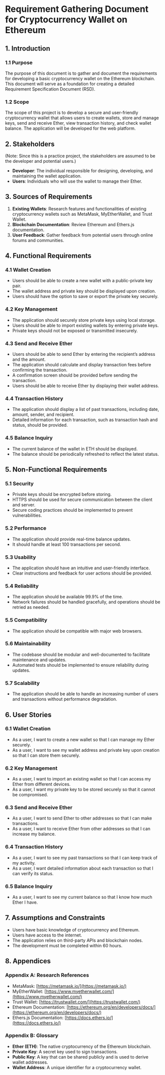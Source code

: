 # Requirement Gathering Document for Cryptocurrency Wallet on Ethereum

## 1. Introduction

### 1.1 Purpose
The purpose of this document is to gather and document the requirements for developing a basic cryptocurrency wallet on the Ethereum blockchain. This document will serve as a foundation for creating a detailed Requirement Specification Document (RSD).

### 1.2 Scope
The scope of this project is to develop a secure and user-friendly cryptocurrency wallet that allows users to create wallets, store and manage keys, send and receive Ether, view transaction history, and check wallet balance. The application will be developed for the web platform.

## 2. Stakeholders
(Note: Since this is a practice project, the stakeholders are assumed to be the developer and potential users.)

- **Developer**: The individual responsible for designing, developing, and maintaining the wallet application.
- **Users**: Individuals who will use the wallet to manage their Ether.

## 3. Sources of Requirements

1. **Existing Wallets**: Research features and functionalities of existing cryptocurrency wallets such as MetaMask, MyEtherWallet, and Trust Wallet.
2. **Blockchain Documentation**: Review Ethereum and Ethers.js documentation.
3. **User Feedback**: Gather feedback from potential users through online forums and communities.

## 4. Functional Requirements

### 4.1 Wallet Creation
- Users should be able to create a new wallet with a public-private key pair.
- The wallet address and private key should be displayed upon creation.
- Users should have the option to save or export the private key securely.

### 4.2 Key Management
- The application should securely store private keys using local storage.
- Users should be able to import existing wallets by entering private keys.
- Private keys should not be exposed or transmitted insecurely.

### 4.3 Send and Receive Ether
- Users should be able to send Ether by entering the recipient’s address and the amount.
- The application should calculate and display transaction fees before confirming the transaction.
- A confirmation screen should be provided before sending the transaction.
- Users should be able to receive Ether by displaying their wallet address.

### 4.4 Transaction History
- The application should display a list of past transactions, including date, amount, sender, and recipient.
- Detailed information for each transaction, such as transaction hash and status, should be provided.

### 4.5 Balance Inquiry
- The current balance of the wallet in ETH should be displayed.
- The balance should be periodically refreshed to reflect the latest status.

## 5. Non-Functional Requirements

### 5.1 Security
- Private keys should be encrypted before storing.
- HTTPS should be used for secure communication between the client and server.
- Secure coding practices should be implemented to prevent vulnerabilities.

### 5.2 Performance
- The application should provide real-time balance updates.
- It should handle at least 100 transactions per second.

### 5.3 Usability
- The application should have an intuitive and user-friendly interface.
- Clear instructions and feedback for user actions should be provided.

### 5.4 Reliability
- The application should be available 99.9% of the time.
- Network failures should be handled gracefully, and operations should be retried as needed.

### 5.5 Compatibility
- The application should be compatible with major web browsers.

### 5.6 Maintainability
- The codebase should be modular and well-documented to facilitate maintenance and updates.
- Automated tests should be implemented to ensure reliability during updates.

### 5.7 Scalability
- The application should be able to handle an increasing number of users and transactions without performance degradation.

## 6. User Stories

### 6.1 Wallet Creation
- As a user, I want to create a new wallet so that I can manage my Ether securely.
- As a user, I want to see my wallet address and private key upon creation so that I can store them securely.

### 6.2 Key Management
- As a user, I want to import an existing wallet so that I can access my Ether from different devices.
- As a user, I want my private key to be stored securely so that it cannot be compromised.

### 6.3 Send and Receive Ether
- As a user, I want to send Ether to other addresses so that I can make transactions.
- As a user, I want to receive Ether from other addresses so that I can increase my balance.

### 6.4 Transaction History
- As a user, I want to see my past transactions so that I can keep track of my activity.
- As a user, I want detailed information about each transaction so that I can verify its status.

### 6.5 Balance Inquiry
- As a user, I want to see my current balance so that I know how much Ether I have.

## 7. Assumptions and Constraints

- Users have basic knowledge of cryptocurrency and Ethereum.
- Users have access to the internet.
- The application relies on third-party APIs and blockchain nodes.
- The development must be completed within 60 hours.

## 8. Appendices

### Appendix A: Research References
- MetaMask: [https://metamask.io/](https://metamask.io/)
- MyEtherWallet: [https://www.myetherwallet.com/](https://www.myetherwallet.com/)
- Trust Wallet: [https://trustwallet.com/](https://trustwallet.com/)
- Ethereum Documentation: [https://ethereum.org/en/developers/docs/](https://ethereum.org/en/developers/docs/)
- Ethers.js Documentation: [https://docs.ethers.io/](https://docs.ethers.io/)

### Appendix B: Glossary
- **Ether (ETH)**: The native cryptocurrency of the Ethereum blockchain.
- **Private Key**: A secret key used to sign transactions.
- **Public Key**: A key that can be shared publicly and is used to derive wallet addresses.
- **Wallet Address**: A unique identifier for a cryptocurrency wallet.
